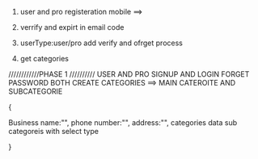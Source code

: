 1. user and pro registeration
   mobile ==>

2. verrify and expirt in email code

3. userType:user/pro add verify and ofrget process

4. get categories

////////////PHASE 1 //////////
USER AND PRO SIGNUP AND LOGIN 
FORGET PASSWORD BOTH
CREATE CATEGORIES ==> MAIN CATEROITE AND SUBCATEGORIE



{

Business name:"",
phone number:"",
address:"",
categories data
sub categoreis with select type


}